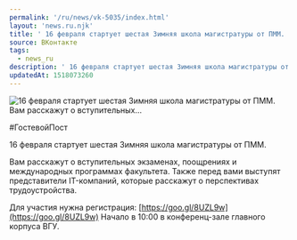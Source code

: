 ```yaml
---
permalink: '/ru/news/vk-5035/index.html'
layout: 'news.ru.njk'
title: ' 16 февраля стартует шестая Зимняя школа магистратуры от ПММ.    Вам расскажут о вступительных…'
source: ВКонтакте
tags:
  - news_ru
description: ' 16 февраля стартует шестая Зимняя школа магистратуры от ПММ.    Вам расскажут о вступительных…'
updatedAt: 1518073260
---
```

![ 16 февраля стартует шестая Зимняя школа магистратуры от ПММ.    Вам расскажут о вступительных…](https://sun9-58.userapi.com/impf/c840125/v840125276/78e11/csyhCvLAOE4.jpg?size=1280x720&quality=96&sign=b06eea91c264357fb1f4d3389390b98f&c_uniq_tag=RF41Gxa_aXbtplzdh4UyBdlljXAYjuVg5s3t9p0s1So&type=album)

#ГостевойПост

16 февраля стартует шестая Зимняя школа магистратуры от ПММ.

Вам расскажут о вступительных экзаменах, поощрениях и международных программах факультета. Также перед вами выступят представители IT-компаний, которые расскажут о перспективах трудоустройства.

Для участия нужна регистрация: [https://goo.gl/8UZL9w](https://goo.gl/8UZL9w)
Начало в 10:00 в конференц-зале главного корпуса ВГУ.
